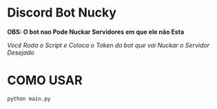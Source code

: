 # Discord Bot Nucky
**OBS: O bot nao Pode Nuckar Servidores em que ele não Esta**

_Você Roda o Script e Coloca o Token do bot que vai Nuckar o Servidor Desejado_

# COMO USAR
```
python main.py
```
